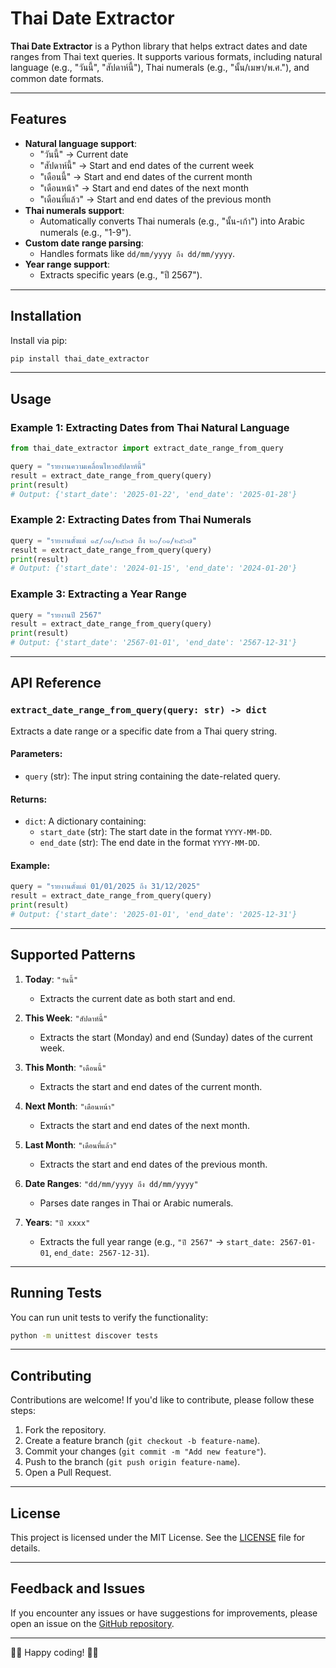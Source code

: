 # Thai Date Extractor

**Thai Date Extractor** is a Python library that helps extract dates and date ranges from Thai text queries. It supports various formats, including natural language (e.g., "วันนี้", "สัปดาห์นี้"), Thai numerals (e.g., "นั้น/เมษา/พ.ศ."), and common date formats.

---

## Features
- **Natural language support**:
  - "วันนี้" → Current date
  - "สัปดาห์นี้" → Start and end dates of the current week
  - "เดือนนี้" → Start and end dates of the current month
  - "เดือนหน้า" → Start and end dates of the next month
  - "เดือนที่แล้ว" → Start and end dates of the previous month
- **Thai numerals support**:
  - Automatically converts Thai numerals (e.g., "นั้น-เก้า") into Arabic numerals (e.g., "1-9").
- **Custom date range parsing**:
  - Handles formats like `dd/mm/yyyy ถึง dd/mm/yyyy`.
- **Year range support**:
  - Extracts specific years (e.g., "ปี 2567").

---

## Installation

Install via pip:

```bash
pip install thai_date_extractor
```

---

## Usage

### Example 1: Extracting Dates from Thai Natural Language
```python
from thai_date_extractor import extract_date_range_from_query

query = "รายงานความเคลื่อนไหวอสัปดาห์นี้"
result = extract_date_range_from_query(query)
print(result)
# Output: {'start_date': '2025-01-22', 'end_date': '2025-01-28'}
```

### Example 2: Extracting Dates from Thai Numerals
```python
query = "รายงานตั้งแต่ ๑๕/๐๑/๒๕๖๗ ถึง ๒๐/๐๑/๒๕๖๗"
result = extract_date_range_from_query(query)
print(result)
# Output: {'start_date': '2024-01-15', 'end_date': '2024-01-20'}
```

### Example 3: Extracting a Year Range
```python
query = "รายงานปี 2567"
result = extract_date_range_from_query(query)
print(result)
# Output: {'start_date': '2567-01-01', 'end_date': '2567-12-31'}
```

---

## API Reference

### `extract_date_range_from_query(query: str) -> dict`
Extracts a date range or a specific date from a Thai query string.

#### Parameters:
- `query` (str): The input string containing the date-related query.

#### Returns:
- `dict`: A dictionary containing:
  - `start_date` (str): The start date in the format `YYYY-MM-DD`.
  - `end_date` (str): The end date in the format `YYYY-MM-DD`.

#### Example:
```python
query = "รายงานตั้งแต่ 01/01/2025 ถึง 31/12/2025"
result = extract_date_range_from_query(query)
print(result)
# Output: {'start_date': '2025-01-01', 'end_date': '2025-12-31'}
```

---

## Supported Patterns

1. **Today**: `"วันนี้"`  
   - Extracts the current date as both start and end.

2. **This Week**: `"สัปดาห์นี้"`  
   - Extracts the start (Monday) and end (Sunday) dates of the current week.

3. **This Month**: `"เดือนนี้"`  
   - Extracts the start and end dates of the current month.

4. **Next Month**: `"เดือนหน้า"`  
   - Extracts the start and end dates of the next month.

5. **Last Month**: `"เดือนที่แล้ว"`  
   - Extracts the start and end dates of the previous month.

6. **Date Ranges**: `"dd/mm/yyyy ถึง dd/mm/yyyy"`  
   - Parses date ranges in Thai or Arabic numerals.

7. **Years**: `"ปี xxxx"`  
   - Extracts the full year range (e.g., `"ปี 2567"` → `start_date: 2567-01-01`, `end_date: 2567-12-31`).

---

## Running Tests

You can run unit tests to verify the functionality:

```bash
python -m unittest discover tests
```

---

## Contributing

Contributions are welcome! If you'd like to contribute, please follow these steps:
1. Fork the repository.
2. Create a feature branch (`git checkout -b feature-name`).
3. Commit your changes (`git commit -m "Add new feature"`).
4. Push to the branch (`git push origin feature-name`).
5. Open a Pull Request.

---

## License

This project is licensed under the MIT License. See the [LICENSE](LICENSE) file for details.

---

## Feedback and Issues

If you encounter any issues or have suggestions for improvements, please open an issue on the [GitHub repository](https://github.com/devmas-co-th/thai_date_extractor).

---

🎉🎉 Happy coding! 🎉🎉
